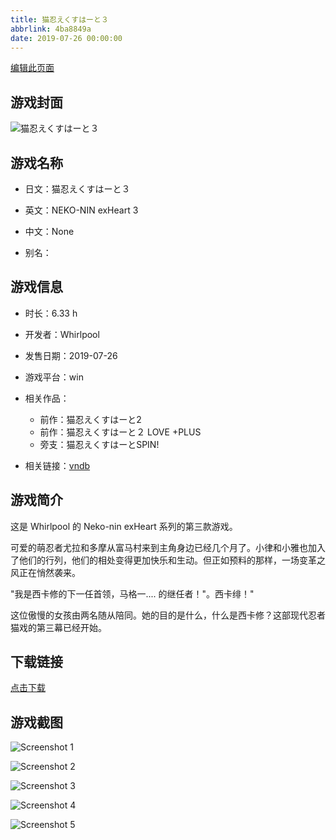 ```yaml
---
title: 猫忍えくすはーと３
abbrlink: 4ba8849a
date: 2019-07-26 00:00:00
---
```

[编辑此页面](https://github.com/ACG-3/ADV3-source/blob/main/source/_posts/games/%E7%8C%AB%E5%BF%8D%E3%81%88%E3%81%8F%E3%81%99%E3%81%AF%E3%83%BC%E3%81%A8%EF%BC%93.md)

## 游戏封面

![猫忍えくすはーと３](https://pan.timero.xyz/d/onedrive/img_lib_001/%E7%8C%AB%E5%BF%8D%E3%81%88%E3%81%8F%E3%81%99%E3%81%AF%E3%83%BC%E3%81%A8%EF%BC%93_cover.avif)


## 游戏名称

- 日文：猫忍えくすはーと３
- 英文：NEKO-NIN exHeart 3
- 中文：None

- 别名：


## 游戏信息

- 时长：6.33 h
- 开发者：Whirlpool
- 发售日期：2019-07-26
- 游戏平台：win
- 相关作品：
   - 前作：猫忍えくすはーと2
   - 前作：猫忍えくすはーと２ LOVE +PLUS
   - 旁支：猫忍えくすはーとSPIN!

- 相关链接：[vndb](https://vndb.org/v24872)


## 游戏简介

这是 Whirlpool 的 Neko-nin exHeart 系列的第三款游戏。

可爱的萌忍者尤拉和多摩从富马村来到主角身边已经几个月了。小律和小雅也加入了他们的行列，他们的相处变得更加快乐和生动。但正如预料的那样，一场变革之风正在悄然袭来。

"我是西卡修的下一任首领，马格一.... 的继任者！"。西卡绯！"

这位傲慢的女孩由两名随从陪同。她的目的是什么，什么是西卡修？这部现代忍者猫戏的第三幕已经开始。




## 下载链接

[点击下载](https://pan.timero.xyz/onedrive/adv_lib_001/%E7%8C%AB%E5%BF%8D%E3%81%88%E3%81%8F%E3%81%99%E3%81%AF%E3%83%BC%E3%81%A8%EF%BC%93)


## 游戏截图


![Screenshot 1](https://pan.timero.xyz/d/onedrive/img_lib_001/%E7%8C%AB%E5%BF%8D%E3%81%88%E3%81%8F%E3%81%99%E3%81%AF%E3%83%BC%E3%81%A8%EF%BC%93_Screenshot_1.avif)

![Screenshot 2](https://pan.timero.xyz/d/onedrive/img_lib_001/%E7%8C%AB%E5%BF%8D%E3%81%88%E3%81%8F%E3%81%99%E3%81%AF%E3%83%BC%E3%81%A8%EF%BC%93_Screenshot_2.avif)

![Screenshot 3](https://pan.timero.xyz/d/onedrive/img_lib_001/%E7%8C%AB%E5%BF%8D%E3%81%88%E3%81%8F%E3%81%99%E3%81%AF%E3%83%BC%E3%81%A8%EF%BC%93_Screenshot_3.avif)

![Screenshot 4](https://pan.timero.xyz/d/onedrive/img_lib_001/%E7%8C%AB%E5%BF%8D%E3%81%88%E3%81%8F%E3%81%99%E3%81%AF%E3%83%BC%E3%81%A8%EF%BC%93_Screenshot_4.avif)

![Screenshot 5](https://pan.timero.xyz/d/onedrive/img_lib_001/%E7%8C%AB%E5%BF%8D%E3%81%88%E3%81%8F%E3%81%99%E3%81%AF%E3%83%BC%E3%81%A8%EF%BC%93_Screenshot_5.avif)

